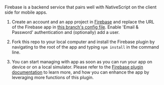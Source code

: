 Firebase is a backend service that pairs well with NativeScript on the client side for mobile apps.

1. Create an account and an app project in [Firebase](http://www.firebase.com) and replace the URL of the Firebase app in [this branch's config file](https://github.com/NativeScript/sample-Groceries/blob/firebase/app/shared/config.js). Enable 'Email & Password' authentication and (optionally) add a user.

2. Fork this repo to your local computer and install the Firebase plugin by navigating to the root of the app and typing `npm install` in the command line.

3. You can start managing with app as soon as you can run your app on device or on a local simulator. Please refer to the [Firebase plugin documentation](http://plugins.telerik.com/nativescript/plugin/firebase) to learn more, and how you can enhance the app by leveraging more functions of this plugin.
